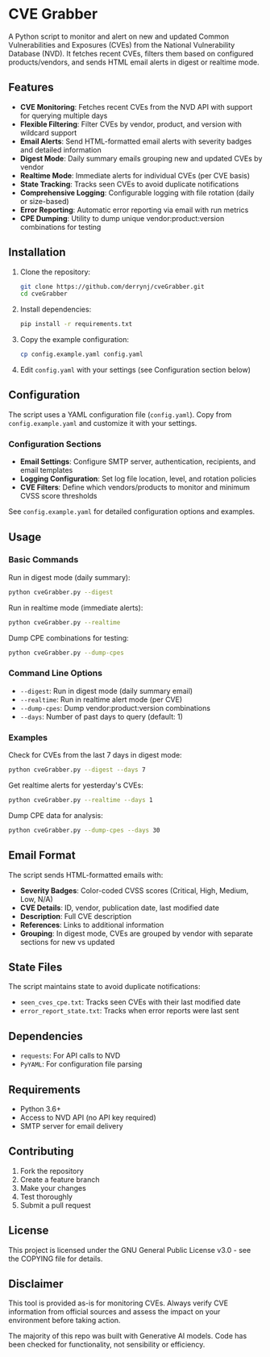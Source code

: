 # CVE Grabber

A Python script to monitor and alert on new and updated Common Vulnerabilities and Exposures (CVEs) from the National Vulnerability Database (NVD). It fetches recent CVEs, filters them based on configured products/vendors, and sends HTML email alerts in digest or realtime mode.

## Features

- **CVE Monitoring**: Fetches recent CVEs from the NVD API with support for querying multiple days
- **Flexible Filtering**: Filter CVEs by vendor, product, and version with wildcard support
- **Email Alerts**: Send HTML-formatted email alerts with severity badges and detailed information
- **Digest Mode**: Daily summary emails grouping new and updated CVEs by vendor
- **Realtime Mode**: Immediate alerts for individual CVEs (per CVE basis)
- **State Tracking**: Tracks seen CVEs to avoid duplicate notifications
- **Comprehensive Logging**: Configurable logging with file rotation (daily or size-based)
- **Error Reporting**: Automatic error reporting via email with run metrics
- **CPE Dumping**: Utility to dump unique vendor:product:version combinations for testing

## Installation

1. Clone the repository:
   ```bash
   git clone https://github.com/derrynj/cveGrabber.git
   cd cveGrabber
   ```

2. Install dependencies:
   ```bash
   pip install -r requirements.txt
   ```

3. Copy the example configuration:
   ```bash
   cp config.example.yaml config.yaml
   ```

4. Edit `config.yaml` with your settings (see Configuration section below)

## Configuration

The script uses a YAML configuration file (`config.yaml`). Copy from `config.example.yaml` and customize it with your settings.

### Configuration Sections

- **Email Settings**: Configure SMTP server, authentication, recipients, and email templates
- **Logging Configuration**: Set log file location, level, and rotation policies
- **CVE Filters**: Define which vendors/products to monitor and minimum CVSS score thresholds

See `config.example.yaml` for detailed configuration options and examples.

## Usage

### Basic Commands

Run in digest mode (daily summary):
```bash
python cveGrabber.py --digest
```

Run in realtime mode (immediate alerts):
```bash
python cveGrabber.py --realtime
```

Dump CPE combinations for testing:
```bash
python cveGrabber.py --dump-cpes
```

### Command Line Options

- `--digest`: Run in digest mode (daily summary email)
- `--realtime`: Run in realtime alert mode (per CVE)
- `--dump-cpes`: Dump vendor:product:version combinations
- `--days`: Number of past days to query (default: 1)

### Examples

Check for CVEs from the last 7 days in digest mode:
```bash
python cveGrabber.py --digest --days 7
```

Get realtime alerts for yesterday's CVEs:
```bash
python cveGrabber.py --realtime --days 1
```

Dump CPE data for analysis:
```bash
python cveGrabber.py --dump-cpes --days 30
```

## Email Format

The script sends HTML-formatted emails with:

- **Severity Badges**: Color-coded CVSS scores (Critical, High, Medium, Low, N/A)
- **CVE Details**: ID, vendor, publication date, last modified date
- **Description**: Full CVE description
- **References**: Links to additional information
- **Grouping**: In digest mode, CVEs are grouped by vendor with separate sections for new vs updated

## State Files

The script maintains state to avoid duplicate notifications:

- `seen_cves_cpe.txt`: Tracks seen CVEs with their last modified date
- `error_report_state.txt`: Tracks when error reports were last sent

## Dependencies

- `requests`: For API calls to NVD
- `PyYAML`: For configuration file parsing

## Requirements

- Python 3.6+
- Access to NVD API (no API key required)
- SMTP server for email delivery

## Contributing

1. Fork the repository
2. Create a feature branch
3. Make your changes
4. Test thoroughly
5. Submit a pull request

## License

This project is licensed under the GNU General Public License v3.0 - see the COPYING file for details.

## Disclaimer

This tool is provided as-is for monitoring CVEs. Always verify CVE information from official sources and assess the impact on your environment before taking action.

The majority of this repo was built with Generative AI models. Code has been checked for functionality, not sensibility or efficiency.